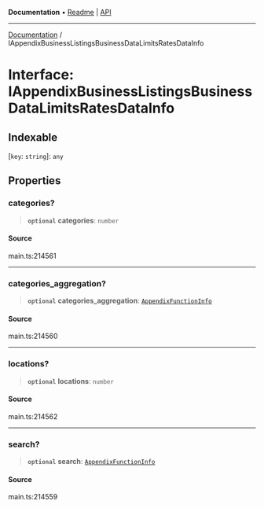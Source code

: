 **Documentation** • [Readme](../README.md) \| [API](../globals.md)

***

[Documentation](../README.md) / IAppendixBusinessListingsBusinessDataLimitsRatesDataInfo

# Interface: IAppendixBusinessListingsBusinessDataLimitsRatesDataInfo

## Indexable

 \[`key`: `string`\]: `any`

## Properties

### categories?

> **`optional`** **categories**: `number`

#### Source

main.ts:214561

***

### categories\_aggregation?

> **`optional`** **categories\_aggregation**: [`AppendixFunctionInfo`](../classes/AppendixFunctionInfo.md)

#### Source

main.ts:214560

***

### locations?

> **`optional`** **locations**: `number`

#### Source

main.ts:214562

***

### search?

> **`optional`** **search**: [`AppendixFunctionInfo`](../classes/AppendixFunctionInfo.md)

#### Source

main.ts:214559
